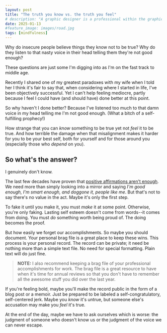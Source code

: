 ```yaml
---
layout: post
title: "The truth you know vs. the truth you feel"
# description: "A graphic designer is a professional within the graphic design and graphic arts industry."
date: 2025-01-13
#feature_image: images/road.jpg
tags: [mindfulness]
---
```


Why do insecure people believe things they know not to be true? Why do they listen to that nasty voice in their head telling them they're not good enough?

These questions are just some I'm digging into as I'm on the fast track to middle age. <!--more-->

Recently I shared one of my greatest paradoxes with my wife when I told her I think it's fair to say that, when considering where I started in life, I've been objectively successful. Yet I can't help feeling mediocre, partly because I feel I could have (and should have) done better at this point.

So why haven't I done better? Because I've listened too much to that damn voice in my head telling me I'm not good enough. (What a bitch of a self-fulfilling prophecy!)

How strange that you can *know* something to be true yet not *feel* it to be true. And how terrible the damage when that misalignment makes it harder for you to be your best self, both for yourself and for those around you (especially those who *depend* on you).

## So what's the answer?
I genuinely don't know.

The last few decades have proven that [positive affirmations aren't enough](https://www.youtube.com/watch?v=6ldAQ6Rh5ZI). We need more than simply looking into a mirror and saying *I'm good enough, I'm smart enough, and doggone it, people like me*. But that's not to say there's no value in the act. Maybe it's only the first step.

To fake it until you make it, you must *make* it at some point. Otherwise, you're only faking. Lasting self esteem doesn't come from words--it comes from doing. You must *do* something worth being proud of. The doing becomes the proof.

But how easily we forget our accomplishments. So maybe you should document. Your personal brag file is a great place to keep these wins. This process is your personal record. The record can be private; it need be nothing more than a simple text file. No need for special formatting. Plain text will do just fine.

> **NOTE:** I also recommend keeping a brag file of your professional accomplishments for work. The brag file is a great resource to have when it's time for annual reviews so that you don't have to remember all the awesome stuff you did over the last year.
> 

If you're feeling bold, maybe you'll make the record public in the form of a blog post or a memoir. Just be prepared to be labeled a self-congratulatory, self-centered jerk. Maybe you *know* it's untrue, but someone else's accusation may make you *feel* it's true.

At the end of the day, maybe we have to ask ourselves which is worse: the judgment of someone who doesn't know us or the judgment of the voice we can never escape.
